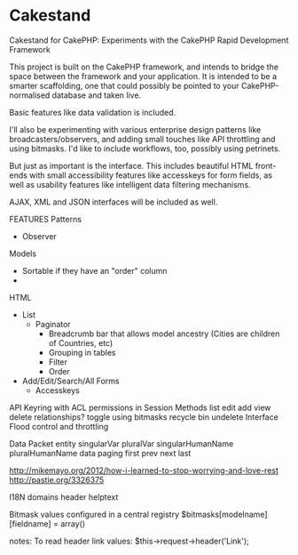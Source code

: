 Cakestand
=========

Cakestand for CakePHP: Experiments with the CakePHP Rapid Development Framework

This project is built on the CakePHP framework, and intends to bridge the space between the framework and your application. It is intended to be a smarter scaffolding, one that could possibly be pointed to your CakePHP-normalised database and taken live.

Basic features like data validation is included.

I'll also be experimenting with various enterprise design patterns like broadcasters/observers, and adding small touches like API throttling and using bitmasks. I'd like to include workflows, too, possibly using petrinets.

But just as important is the interface. This includes beautiful HTML front-ends with small accessibility features like accesskeys for form fields, as well as usability features like intelligent data filtering mechanisms.

AJAX, XML and JSON interfaces will be included as well.

FEATURES
Patterns
 * Observer

Models
 * Sortable if they have an "order" column
 *

HTML
 * List
   * Paginator
	 * Breadcrumb bar that allows model ancestry (Cities are children of Countries, etc)
	 * Grouping in tables
	 * Filter
	 * Order
 * Add/Edit/Search/All Forms
	 * Accesskeys

API
	Keyring with ACL permissions in Session
	Methods
		list
		edit
		add
		view
		delete
		relationships?
		toggle using bitmasks
		recycle bin
		undelete
Interface
Flood control and throttling

Data Packet
	entity
		singularVar
		pluralVar
		singularHumanName
		pluralHumanName
	data
	paging
		first
		prev
		next
		last

http://mikemayo.org/2012/how-i-learned-to-stop-worrying-and-love-rest
http://pastie.org/3326375

I18N
	domains
		header
		helptext

Bitmask values configured in a central registry
$bitmasks[modelname][fieldname] = array()


notes: To read header link values: $this->request->header('Link');